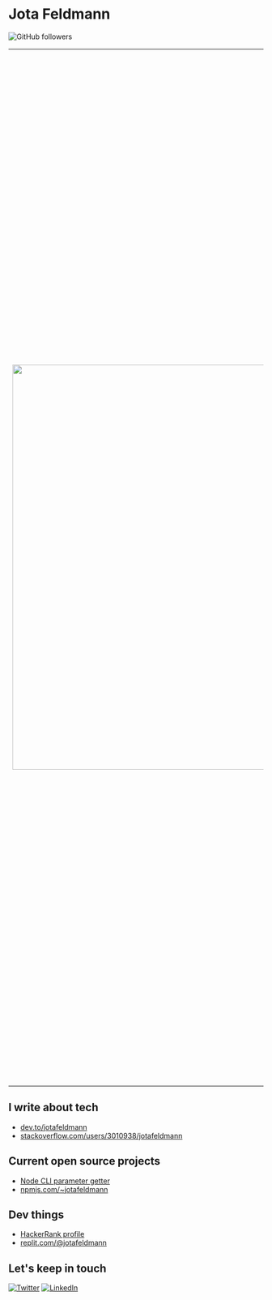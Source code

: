 # Jota Feldmann

![GitHub followers](https://img.shields.io/github/followers/jotafeldmann?style=social)

<table style="border-collapse: collapse; border: 0 !important; border-spacing:0 !important; padding: 0">
  <tr>
    <td>
      <img align="left" width="800" src="https://avatars.githubusercontent.com/u/1572665?v=4">
    </td>
    <td>
      I'm J, a 100% "working from home" full-time/contractor data and software engineer (Python, Node, Java, Kotlin) since 1998, born, raised, and living in São Paulo, Brazil, available inside the timezone overlap from -8 UTC to +2 UTC. I have worked as a remote contractor for full-time English-speaking positions since 2020, including in the USA, Germany, Portugal, Angola, and Argentina.<br /> <br /> With a Big Data and Artificial Intelligence specialization at USP (2022-2023), a bachelor's degree in Computer Science (2001-2005), and a vocational school in Informatics (1998-2000), I'm a problem solver with experience as a senior back-end engineer, data, architecting, designing, and coding solutions with distributed systems in the cloud, like APIs, workers, ELTs (ETLs), queues, databases, leading teams, and mentoring developers since 2011.<br /> <br /> About culture: in my experience, the Spotify model and the "Five keys to a successful Google team" are reasonable definitions for a great culture. Factors like lean mentality, good practices (tests, SOLID, Clean Code), psychological safety, clarity, meaning, impact, dependability, accountability, autonomy, and responsibility are the best ways to make things work, deliver, and build a consistent team.
    </td>
  </tr>
</table>

## I write about tech

- [dev.to/jotafeldmann](https://dev.to/jotafeldmann)
- [stackoverflow.com/users/3010938/jotafeldmann](https://stackoverflow.com/users/3010938/jotafeldmann)

## Current open source projects

- [Node CLI parameter getter](https://www.npmjs.com/package/cli-parameter-getter)
- [npmjs.com/~jotafeldmann](https://www.npmjs.com/~jotafeldmann)

## Dev things

- [HackerRank profile](https://www.hackerrank.com/profile/jotafeldmann)
- [replit.com/@jotafeldmann](https://replit.com/@jotafeldmann)

## Let's keep in touch  

[![Twitter](https://img.shields.io/badge/twitter-%231DA1F2.svg?&style=for-the-badge&logo=twitter&logoColor=white)](https://twitter.com/jota__feldmann)
[![LinkedIn](https://img.shields.io/badge/linkedin-%230077B5.svg?&style=for-the-badge&logo=linkedin&logoColor=white)](https://www.linkedin.com/in/jotafeldmann)
